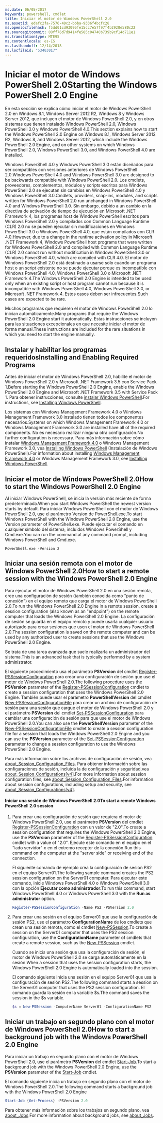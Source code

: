 ```yaml
---
ms.date: 06/05/2017
keywords: powershell, cmdlet
title: Iniciar el motor de Windows PowerShell 2.0
ms.assetid: edafc2fa-7576-49c2-bbba-9336f4bcfc28
ms.openlocfilehash: f5dd01cd93095fe15cc7e57f97f4b2920e580c22
ms.sourcegitcommit: 00ff76d7d9414fe585c04740b739b9cf14d711e1
ms.translationtype: MTE95
ms.contentlocale: es-ES
ms.lasthandoff: 12/14/2018
ms.locfileid: "53403017"
---
```

# <a name="starting-the-windows-powershell-20-engine"></a><span data-ttu-id="71cec-103">Iniciar el motor de Windows PowerShell 2.0</span><span class="sxs-lookup"><span data-stu-id="71cec-103">Starting the Windows PowerShell 2.0 Engine</span></span>

<span data-ttu-id="71cec-104">En esta sección se explica cómo iniciar el motor de Windows PowerShell 2.0 en Windows 8.1, Windows Server 2012 R2, Windows 8 y Windows Server 2012, que incluyen el motor de Windows PowerShell 2.0, y en otros sistemas que tienen instalado Windows PowerShell 2.0, Windows PowerShell 3.0 y Windows PowerShell 4.0.</span><span class="sxs-lookup"><span data-stu-id="71cec-104">This section explains how to start the Windows PowerShell 2.0 Engine on Windows 8.1, Windows Server 2012 R2, Windows 8, and Windows Server 2012, which include the Windows PowerShell 2.0 Engine, and on other systems on which Windows PowerShell 2.0, Windows PowerShell 3.0, and Windows PowerShell 4.0 are installed.</span></span>

<span data-ttu-id="71cec-105">Windows PowerShell 4.0 y Windows PowerShell 3.0 están diseñados para ser compatibles con versiones anteriores de Windows PowerShell 2.0.</span><span class="sxs-lookup"><span data-stu-id="71cec-105">Windows PowerShell 4.0 and Windows PowerShell 3.0 are designed to be backwards compatible with Windows PowerShell 2.0.</span></span> <span data-ttu-id="71cec-106">Los cmdlets, proveedores, complementos, módulos y scripts escritos para Windows PowerShell 2.0 se ejecutan sin cambios en Windows PowerShell 4.0 y Windows PowerShell 3.0.</span><span class="sxs-lookup"><span data-stu-id="71cec-106">Cmdlets, providers, snap-ins, modules, and scripts written for Windows PowerShell 2.0 run unchanged in Windows PowerShell 4.0 and Windows PowerShell 3.0.</span></span> <span data-ttu-id="71cec-107">Sin embargo, debido a un cambio en la directiva de activación de tiempo de ejecución en Microsoft .NET Framework 4, los programas host de Windows PowerShell escritos para Windows PowerShell 2.0 y compilados con Common Language Runtime (CLR) 2.0 no se pueden ejecutar sin modificaciones en Windows PowerShell 3.0 o Windows PowerShell 4.0, que están compilados con CLR 4.0.</span><span class="sxs-lookup"><span data-stu-id="71cec-107">However, due to a change in the runtime activation policy in Microsoft .NET Framework 4, Windows PowerShell host programs that were written for Windows PowerShell 2.0 and compiled with Common Language Runtime (CLR) 2.0 cannot run without modification in Windows PowerShell 3.0 or Windows PowerShell 4.0, which are compiled with CLR 4.0.</span></span> <span data-ttu-id="71cec-108">El motor de Windows PowerShell 2.0 está destinado a usarse solo cuando un programa host o un script existente no se puede ejecutar porque es incompatible con Windows PowerShell 4.0, Windows PowerShell 3.0 o Microsoft .NET Framework 4.</span><span class="sxs-lookup"><span data-stu-id="71cec-108">The Windows PowerShell 2.0 Engine is intended to be used only when an existing script or host program cannot run because it is incompatible with Windows PowerShell 4.0, Windows PowerShell 3.0, or Microsoft .NET Framework 4.</span></span> <span data-ttu-id="71cec-109">Estos casos deben ser infrecuentes.</span><span class="sxs-lookup"><span data-stu-id="71cec-109">Such cases are expected to be rare.</span></span>

<span data-ttu-id="71cec-110">Muchos programas que requieren el motor de Windows PowerShell 2.0 lo inician automáticamente.</span><span class="sxs-lookup"><span data-stu-id="71cec-110">Many programs that require the Windows PowerShell 2.0 Engine start it automatically.</span></span> <span data-ttu-id="71cec-111">Estas instrucciones se incluyen para las situaciones excepcionales en que necesite iniciar el motor de forma manual.</span><span class="sxs-lookup"><span data-stu-id="71cec-111">These instructions are included for the rare situations in which you need to start the engine manually.</span></span>

## <a name="installing-and-enabling-required-programs"></a><span data-ttu-id="71cec-112">Instalar y habilitar los programas requeridos</span><span class="sxs-lookup"><span data-stu-id="71cec-112">Installing and Enabling Required Programs</span></span>

<span data-ttu-id="71cec-113">Antes de iniciar el motor de Windows PowerShell 2.0, habilite el motor de Windows PowerShell 2.0 y Microsoft .NET Framework 3.5 con Service Pack 1.</span><span class="sxs-lookup"><span data-stu-id="71cec-113">Before starting the Windows PowerShell 2.0 Engine, enable the Windows PowerShell 2.0 Engine and Microsoft .NET Framework 3.5 with Service Pack 1.</span></span> <span data-ttu-id="71cec-114">Para obtener instrucciones, consulte [instalar Windows PowerShell](../install/Installing-Windows-PowerShell.md).</span><span class="sxs-lookup"><span data-stu-id="71cec-114">For instructions, see [Installing Windows PowerShell](../install/Installing-Windows-PowerShell.md).</span></span>

<span data-ttu-id="71cec-115">Los sistemas con Windows Management Framework 4.0 o Windows Management Framework 3.0 instalado tienen todos los componentes necesarios.</span><span class="sxs-lookup"><span data-stu-id="71cec-115">Systems on which Windows Management Framework 4.0 or Windows Management Framework 3.0 are installed have all of the required components.</span></span> <span data-ttu-id="71cec-116">No es necesario realizar ninguna otra configuración.</span><span class="sxs-lookup"><span data-stu-id="71cec-116">No further configuration is necessary.</span></span> <span data-ttu-id="71cec-117">Para más información sobre cómo instalar [Windows Management Framework 4.0](https://go.microsoft.com/fwlink/?LinkID=293881) o Windows Management Framework 3.0, vea [Installing Windows PowerShell](../install/Installing-Windows-PowerShell.md) (Instalación de Windows PowerShell).</span><span class="sxs-lookup"><span data-stu-id="71cec-117">For information about installing [Windows Management Framework 4.0](https://go.microsoft.com/fwlink/?LinkID=293881) or Windows Management Framework 3.0, see [Installing Windows PowerShell](../install/Installing-Windows-PowerShell.md).</span></span>

## <a name="how-to-start-the-windows-powershell-20-engine"></a><span data-ttu-id="71cec-118">Iniciar el motor de Windows PowerShell 2.0</span><span class="sxs-lookup"><span data-stu-id="71cec-118">How to start the Windows PowerShell 2.0 Engine</span></span>

<span data-ttu-id="71cec-119">Al iniciar Windows PowerShell, se inicia la versión más reciente de forma predeterminada.</span><span class="sxs-lookup"><span data-stu-id="71cec-119">When you start Windows PowerShell the newest version starts by default.</span></span> <span data-ttu-id="71cec-120">Para iniciar Windows PowerShell con el motor de Windows PowerShell 2.0, use el parámetro Version de PowerShell.exe.</span><span class="sxs-lookup"><span data-stu-id="71cec-120">To start Windows PowerShell with the Windows PowerShell 2.0 Engine, use the Version parameter of PowerShell.exe.</span></span> <span data-ttu-id="71cec-121">Puede ejecutar el comando en cualquier símbolo del sistema, incluidos Windows PowerShell y Cmd.exe.</span><span class="sxs-lookup"><span data-stu-id="71cec-121">You can run the command at any command prompt, including Windows PowerShell and Cmd.exe.</span></span>

```
PowerShell.exe -Version 2
```

## <a name="how-to-start-a-remote-session-with-the-windows-powershell-20-engine"></a><span data-ttu-id="71cec-122">Iniciar una sesión remota con el motor de Windows PowerShell 2.0</span><span class="sxs-lookup"><span data-stu-id="71cec-122">How to start a remote session with the Windows PowerShell 2.0 Engine</span></span>

<span data-ttu-id="71cec-123">Para ejecutar el motor de Windows PowerShell 2.0 en una sesión remota, cree una configuración de sesión (también conocida como "punto de conexión") en el equipo remoto que carga el motor de Windows PowerShell 2.0.</span><span class="sxs-lookup"><span data-stu-id="71cec-123">To run the Windows PowerShell 2.0 Engine in a remote session, create a session configuration (also known as an "endpoint") on the remote computer that loads the Windows PowerShell 2.0 Engine.</span></span> <span data-ttu-id="71cec-124">La configuración de sesión se guarda en el equipo remoto y puede usarla cualquier usuario autorizado para crear sesiones que usen el motor de Windows PowerShell 2.0.</span><span class="sxs-lookup"><span data-stu-id="71cec-124">The session configuration is saved on the remote computer and can be used by any authorized user to create sessions that use the Windows PowerShell 2.0 Engine.</span></span>

<span data-ttu-id="71cec-125">Se trata de una tarea avanzada que suele realizarla un administrador del sistema.</span><span class="sxs-lookup"><span data-stu-id="71cec-125">This is an advanced task that is typically performed by a system administrator.</span></span>

<span data-ttu-id="71cec-126">El siguiente procedimiento usa el parámetro **PSVersion** del cmdlet [Register-PSSessionConfiguration](https://technet.microsoft.com/library/e9152ae2-bd6d-4056-9bc7-dc1893aa29ea) para crear una configuración de sesión que use el motor de Windows PowerShell 2.0.</span><span class="sxs-lookup"><span data-stu-id="71cec-126">The following procedure uses the **PSVersion** parameter of the [Register-PSSessionConfiguration](https://technet.microsoft.com/library/e9152ae2-bd6d-4056-9bc7-dc1893aa29ea) cmdlet to create a session configuration that uses the Windows PowerShell 2.0 Engine.</span></span> <span data-ttu-id="71cec-127">También puede usar el parámetro **PowerShellVersion** del cmdlet [New-PSSessionConfigurationFile](https://technet.microsoft.com/library/5f3e3633-6e90-479c-aea9-ba45a1954866) para crear un archivo de configuración de sesión para una sesión que cargue el motor de Windows PowerShell 2.0 y el parámetro **PSVersion** del cmdlet [Set-PSSessionConfiguration](https://technet.microsoft.com/library/b21fbad3-1759-4260-b206-dcb8431cd6ea) para cambiar una configuración de sesión para que use el motor de Windows PowerShell 2.0.</span><span class="sxs-lookup"><span data-stu-id="71cec-127">You can also use the **PowerShellVersion** parameter of the [New-PSSessionConfigurationFile](https://technet.microsoft.com/library/5f3e3633-6e90-479c-aea9-ba45a1954866) cmdlet to create a session configuration file for a session that loads the Windows PowerShell 2.0 Engine and you can use the **PSVersion** parameter of the [Set-PSSessionConfiguration](https://technet.microsoft.com/library/b21fbad3-1759-4260-b206-dcb8431cd6ea) parameter to change a session configuration to use the Windows PowerShell 2.0 Engine.</span></span>

<span data-ttu-id="71cec-128">Para más información sobre los archivos de configuración de sesión, vea [about_Session_Configuration_Files](https://technet.microsoft.com/library/c7217447-1ebf-477b-a8ef-4dbe9a1473b8). Para obtener información sobre las configuraciones de sesión, incluida la de configuración y seguridad,vea [about_Session_Configurations[v4]](https://technet.microsoft.com/library/a2fbe12a-350c-4d04-be50-24102824e3ab).</span><span class="sxs-lookup"><span data-stu-id="71cec-128">For more information about session configuration files, see [about_Session_Configuration_Files](https://technet.microsoft.com/library/c7217447-1ebf-477b-a8ef-4dbe9a1473b8).For information about session configurations, including setup and security, see [about_Session_Configurations[v4]](https://technet.microsoft.com/library/a2fbe12a-350c-4d04-be50-24102824e3ab).</span></span>

#### <a name="to-start-a-remote-windows-powershell-20-session"></a><span data-ttu-id="71cec-129">Iniciar una sesión de Windows PowerShell 2.0</span><span class="sxs-lookup"><span data-stu-id="71cec-129">To start a remote Windows PowerShell 2.0 session</span></span>

1. <span data-ttu-id="71cec-130">Para crear una configuración de sesión que requiera el motor de Windows PowerShell 2.0, use el parámetro **PSVersion** del cmdlet [Register-PSSessionConfiguration](https://technet.microsoft.com/library/e9152ae2-bd6d-4056-9bc7-dc1893aa29ea) con un valor de "2.0".</span><span class="sxs-lookup"><span data-stu-id="71cec-130">To create a session configuration that requires the Windows PowerShell 2.0 Engine, use the **PSVersion** parameter of the [Register-PSSessionConfiguration](https://technet.microsoft.com/library/e9152ae2-bd6d-4056-9bc7-dc1893aa29ea) cmdlet with a value of "2.0".</span></span> <span data-ttu-id="71cec-131">Ejecute este comando en el equipo en el "lado servidor" o en el extremo receptor de la conexión.</span><span class="sxs-lookup"><span data-stu-id="71cec-131">Run this command on the computer at the "server side" or receiving end of the connection.</span></span>

   <span data-ttu-id="71cec-132">El siguiente comando de ejemplo crea la configuración de sesión PS2 en el equipo Server01.</span><span class="sxs-lookup"><span data-stu-id="71cec-132">The following sample command creates the PS2 session configuration on the Server01 computer.</span></span> <span data-ttu-id="71cec-133">Para ejecutar este comando, inicie Windows PowerShell 4.0 o Windows PowerShell 3.0 con la opción **Ejecutar como administrador**.</span><span class="sxs-lookup"><span data-stu-id="71cec-133">To run this command, start Windows PowerShell 4.0 or Windows PowerShell 3.0 with the **Run as administrator** option.</span></span>

   ```powershell
   Register-PSSessionConfiguration -Name PS2 -PSVersion 2.0
   ```

2. <span data-ttu-id="71cec-134">Para crear una sesión en el equipo Server01 que use la configuración de sesión PS2, use el parámetro **ConfigurationName** de los cmdlets que crean una sesión remota, como el cmdlet [New-PSSession](https://technet.microsoft.com/library/76f6628c-054c-4eda-ba7a-a6f28daaa26f).</span><span class="sxs-lookup"><span data-stu-id="71cec-134">To create a session on the Server01 computer that uses the PS2 session configuration, use the **ConfigurationName** parameter of cmdlets that create a remote session, such as the [New-PSSession](https://technet.microsoft.com/library/76f6628c-054c-4eda-ba7a-a6f28daaa26f) cmdlet.</span></span>

   <span data-ttu-id="71cec-135">Cuando se inicia una sesión que usa la configuración de sesión, el motor de Windows PowerShell 2.0 se carga automáticamente en la sesión.</span><span class="sxs-lookup"><span data-stu-id="71cec-135">When a session that uses the session configuration starts, the Windows PowerShell 2.0 Engine is automatically loaded into the session.</span></span>

   <span data-ttu-id="71cec-136">El comando siguiente inicia una sesión en el equipo Server01 que usa la configuración de sesión PS2.</span><span class="sxs-lookup"><span data-stu-id="71cec-136">The following command starts a session on the Server01 computer that uses the PS2 session configuration.</span></span> <span data-ttu-id="71cec-137">El comando guarda la sesión en la variable $s.</span><span class="sxs-lookup"><span data-stu-id="71cec-137">The command saves the session in the $s variable.</span></span>

   ```powershell
   $s = New-PSSession -ComputerName Server01 -ConfigurationName PS2
   ```

## <a name="how-to-start-a-background-job-with-the-windows-powershell-20-engine"></a><span data-ttu-id="71cec-138">Iniciar un trabajo en segundo plano con el motor de Windows PowerShell 2.0</span><span class="sxs-lookup"><span data-stu-id="71cec-138">How to start a background job with the Windows PowerShell 2.0 Engine</span></span>

<span data-ttu-id="71cec-139">Para iniciar un trabajo en segundo plano con el motor de Windows PowerShell 2.0, use el parámetro **PSVersion** del cmdlet [Start-Job](https://technet.microsoft.com/library/2bc04935-0deb-4ec0-b856-d7290cca6442).</span><span class="sxs-lookup"><span data-stu-id="71cec-139">To start a background job with the Windows PowerShell 2.0 Engine, use the **PSVersion** parameter of the [Start-Job](https://technet.microsoft.com/library/2bc04935-0deb-4ec0-b856-d7290cca6442) cmdlet.</span></span>

<span data-ttu-id="71cec-140">El comando siguiente inicia un trabajo en segundo plano con el motor de Windows PowerShell 2.0.</span><span class="sxs-lookup"><span data-stu-id="71cec-140">The following command starts a background job with the Windows PowerShell 2.0 Engine</span></span>

```powershell
Start-Job {Get-Process} -PSVersion 2.0
```

<span data-ttu-id="71cec-141">Para obtener más información sobre los trabajos en segundo plano, vea [about_Jobs](/powershell/module/microsoft.powershell.core/about/about_jobs).</span><span class="sxs-lookup"><span data-stu-id="71cec-141">For more information about background jobs, see [about_Jobs](/powershell/module/microsoft.powershell.core/about/about_jobs).</span></span>